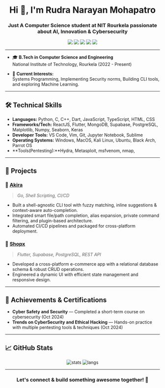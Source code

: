 <h1 align="center">Hi 👋, I'm Rudra Narayan Mohapatro</h1>
<h3 align="center">Just A Computer Science student at NIT Rourkela passionate about AI, Innovation & Cybersecurity</h3>

<p align="center">
  <a href="https://linkedin.com/in/rudra2"><img src="https://img.shields.io/badge/-LinkedIn-0077B5?style=for-the-badge&logo=linkedin&logoColor=white"></a>
  <a href="mailto:rudranarayanmohapatro@gmail.com"><img src="https://img.shields.io/badge/-Gmail-D14836?style=for-the-badge&logo=gmail&logoColor=white"></a>
  <a href="https://github.com/Ruddxxy"><img src="https://img.shields.io/badge/-GitHub-181717?style=for-the-badge&logo=github&logoColor=white"></a>
  <a href="https://leetcode.com/u/Ruddxy69/"><img src="https://img.shields.io/badge/-LeetCode-FFA116?style=for-the-badge&logo=leetcode&logoColor=black"></a>
  <a href="https://tryhackme.com/p/Ruddyignite23"><img src="https://img.shields.io/badge/-TryHackMe-212C42?style=for-the-badge&logo=tryhackme&logoColor=red"></a>
</p>

---

- 🎓 **B.Tech in Computer Science and Engineering**  
  National Institute of Technology, Rourkela (2022 - Present)

- 🚀 **Current Interests:**  
  Systems Programming, Implementing Security norms, Building CLI tools, and exploring Machine Learning.

---

## 🛠️ Technical Skills

- **Languages:** Python, C, C++, Dart, JavaScript, TypeScript, HTML, CSS  
- **Frameworks/Tech:** ReactJS, Flutter, MongoDB, Supabase, PostgreSQL, Matplotlib, Numpy, Seaborn, Keras  
- **Developer Tools:** VS Code, Vim, Git, Jupyter Notebook, Sublime  
- **Operating Systems:** Windows, MacOS, Kali Linux, Ubuntu, Black Arch, Parrot OS
- **Tools(Pentesting):**Hydra, Metasploit, msfvenom, nmap, 

---

## 🚀 Projects

### 🐚 [Akira](https://github.com/Ruddxxy/Akira)
> *Go, Shell Scripting, CI/CD*  
- Built a shell-agnostic CLI tool with fuzzy matching, inline suggestions & context-aware auto-completion.  
- Integrated smart file/path completion, alias expansion, private command filtering, and plugin-based architecture.  
- Automated CI/CD pipelines and packaged for cross-platform deployment.

### 🛒 [Shopx](https://github.com/Ruddxxy/Shopx)
> *Flutter, Supabase, PostgreSQL, REST API*  
- Developed a cross-platform e-commerce app with a relational database schema & robust CRUD operations.  
- Engineered a dynamic UI with efficient state management and responsive design.

---

## 🏅 Achievements & Certifications

- **Cyber Safety and Security** — Completed a short-term course on cybersecurity (Oct 2024)
- **Trends on CyberSecurity and Ethical Hacking** — Hands-on practice with multiple pentesting tools & techniques (Oct 2024)

---

## 📈 GitHub Stats

<p align="center">
  <img src="https://github-readme-stats.vercel.app/api?username=Ruddxxy&show_icons=true&theme=radical" alt="stats"/>
  <img src="https://github-readme-stats.vercel.app/api/top-langs/?username=Ruddxxy&layout=compact&theme=radical" alt="langs"/>
</p>

---

<h3 align="center">Let's connect & build something awesome together! 🚀</h3>
